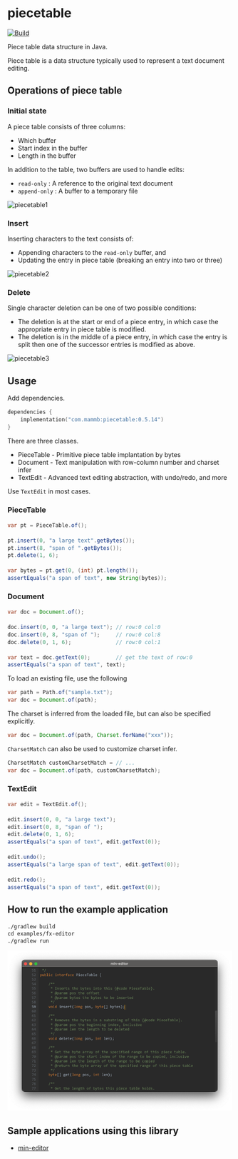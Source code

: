 # piecetable

[![Build](https://github.com/naotsugu/piecetable/actions/workflows/gradle-build.yml/badge.svg)](https://github.com/naotsugu/jpa-fluent-query/actions/workflows/gradle-build.yml)


Piece table data structure in Java.

Piece table is a data structure typically used to represent a text document editing.


## Operations of piece table

### Initial state

A piece table consists of three columns:

* Which buffer
* Start index in the buffer
* Length in the buffer

In addition to the table, two buffers are used to handle edits:

* `read-only` : A reference to the original text document
* `append-only` : A buffer to a temporary file

![piecetable1](docs/images/piecetable1.png)


### Insert

Inserting characters to the text consists of:

* Appending characters to the `read-only` buffer, and
* Updating the entry in piece table (breaking an entry into two or three)


![piecetable2](docs/images/piecetable2.png)

### Delete

Single character deletion can be one of two possible conditions:

* The deletion is at the start or end of a piece entry, in which case the appropriate entry in piece table is modified.
* The deletion is in the middle of a piece entry, in which case the entry is split then one of the successor entries is modified as above.

![piecetable3](docs/images/piecetable3.png)


## Usage

Add dependencies.

```kotlin
dependencies {
    implementation("com.mammb:piecetable:0.5.14")
}
```

There are three classes.

- PieceTable - Primitive piece table implantation by bytes
- Document - Text manipulation with row-column number and charset infer
- TextEdit - Advanced text editing abstraction, with undo/redo, and more

Use `TextEdit` in most cases.


### PieceTable

```java
var pt = PieceTable.of();

pt.insert(0, "a large text".getBytes());
pt.insert(8, "span of ".getBytes());
pt.delete(1, 6);

var bytes = pt.get(0, (int) pt.length());
assertEquals("a span of text", new String(bytes));
```


### Document

```java
var doc = Document.of();

doc.insert(0, 0, "a large text"); // row:0 col:0
doc.insert(0, 8, "span of ");     // row:0 col:8
doc.delete(0, 1, 6);              // row:0 col:1

var text = doc.getText(0);        // get the text of row:0
assertEquals("a span of text", text);
```


To load an existing file, use the following

```java
var path = Path.of("sample.txt");
var doc = Document.of(path);
```


The charset is inferred from the loaded file, but can also be specified explicitly.

```java
var doc = Document.of(path, Charset.forName("xxx"));
```

`CharsetMatch` can also be used to customize charset infer.

```java
CharsetMatch customCharsetMatch = // ...
var doc = Document.of(path, customCharsetMatch);
```

### TextEdit

```java
var edit = TextEdit.of();

edit.insert(0, 0, "a large text");
edit.insert(0, 8, "span of ");
edit.delete(0, 1, 6);
assertEquals("a span of text", edit.getText(0));

edit.undo();
assertEquals("a large span of text", edit.getText(0));

edit.redo();
assertEquals("a span of text", edit.getText(0));
```


## How to run the example application

```shell
./gradlew build
cd examples/fx-editor
./gradlew run
```

![screenshot-example](docs/images/screenshot-1.png)

## Sample applications using this library

* [min-editor](https://github.com/naotsugu/min-editor)

